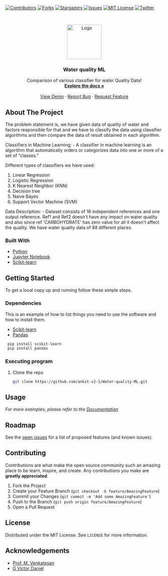 
<!-- PROJECT SHIELDS -->
<!--
*** I'm using markdown "reference style" links for readability.
*** Reference links are enclosed in brackets [ ] instead of parentheses ( ).
*** See the bottom of this document for the declaration of the reference variables
*** for contributors-url, forks-url, etc. This is an optional, concise syntax you may use.
*** https://www.markdownguide.org/basic-syntax/#reference-style-links
-->
[![Contributors][contributors-shield]][contributors-url]
[![Forks][forks-shield]][forks-url]
[![Stargazers][stars-shield]][stars-url]
[![Issues][issues-shield]][issues-url]
[![MIT License][license-shield]][license-url]
[![Twitter][twitter-shield]][twitter-url]




<!-- PROJECT LOGO -->
<br />
<p align="center">
  <a href="https://github.com/ankit-v2-1/Water-quality-ML">
    <img src="https://cdn.iconscout.com/icon/free/png-128/tap-2326215-1930962.png" alt="Logo" width="110" height="110">
  </a>

  <h3 align="center">Water quality ML</h3>

  <p align="center">
    Comparison of various classifier for water Quality Data!
    <br />
    <a href="https://github.com/ankit-v2-1/Water-quality-ML"><strong>Explore the docs »</strong></a>
    <br />
    <br />
    <a href="https://github.com/ankit-v2-1/Water-quality-ML">View Demo</a>
    ·
    <a href="https://github.com/ankit-v2-1/Water-quality-ML/issues">Report Bug</a>
    ·
    <a href="https://github.com/ankit-v2-1/Water-quality-ML/issues">Request Feature</a>
  </p>
</p>




<!-- ABOUT THE PROJECT -->
## About The Project
The problem statement is, we have given data of quality of water and factors responsible for that and we have to classify the data using classifier algorithms and then compare the data of result obtained in each algorithm.

Classifiers in Machine Learning: -
A classifier in machine learning is an algorithm that automatically orders or categorizes data into one or more of a set of “classes.”

Different types of classifiers we have used: 
1. Linear Regression
2. Logistic Regression
3. K Nearest Neighbor (KNN) 
4. Decision tree
5. Naive Bayes
6. Support Vector Machine (SVM)

Data Description: -
Dataset consists of 16 independent references and one output reference. Ref1 and Ref2 doesn't have any impact on water quality and also since ref 'CARBOHYDRATE' has zero value for all it doesn't affect the quality. We have water quality data of 88 different places.

### Built With

* [Python](https://www.python.org)
* [Jupyter Notebook](https://jupyter.org)
* [Scikit-learn](https://scikit-learn.org/stable/)

<!-- GETTING STARTED -->
## Getting Started

To get a local copy up and running follow these simple steps.

### Dependencies

This is an example of how to list things you need to use the software and how to install them.

* [Scikit-learn](https://scikit-learn.org/stable/) <br>
* [Pandas](https://pypi.org/project/pandas/)
 ```sh
  pip install scikit-learn
  pip install pandas
  ```

### Executing program

1. Clone the repo
   ```sh
   git clone https://github.com/ankit-v2-1/Water-quality-ML.git
     ```




<!-- USAGE EXAMPLES -->
## Usage



_For more examples, please refer to the [Documentation](https://example.com)_



<!-- ROADMAP -->
## Roadmap

See the [open issues](https://github.com/ankit-v2-1/ChypherChat/issues) for a list of proposed features (and known issues).



<!-- CONTRIBUTING -->
## Contributing

Contributions are what make the open source community such an amazing place to be learn, inspire, and create. Any contributions you make are **greatly appreciated**.

1. Fork the Project
2. Create your Feature Branch (`git checkout -b feature/AmazingFeature`)
3. Commit your Changes (`git commit -m 'Add some AmazingFeature'`)
4. Push to the Branch (`git push origin feature/AmazingFeature`)
5. Open a Pull Request



<!-- LICENSE -->
## License

Distributed under the MIT License. See `LICENSE` for more information.





<!-- ACKNOWLEDGEMENTS -->
## Acknowledgements

* [Prof. M. Venkatesan](https://cse.nitk.ac.in/faculty/m-venkatesan)
* [G Victor Daniel](https://cse.nitk.ac.in/researchscholars/g-victor-daniel)










<!-- MARKDOWN LINKS & IMAGES -->
<!-- https://www.markdownguide.org/basic-syntax/#reference-style-links -->
[contributors-shield]: https://img.shields.io/github/contributors/ankit-v2-1/Water-quality-ML.svg?style=for-the-badge
[contributors-url]: https://github.com/ankit-v2-1/Water-quality-ML/graphs/contributors
[forks-shield]: https://img.shields.io/github/forks/ankit-v2-1/Water-quality-ML.svg?style=for-the-badge
[forks-url]: https://github.com/ankit-v2-1/Water-quality-ML/network/members
[stars-shield]: https://img.shields.io/github/stars/ankit-v2-1/Water-quality-ML.svg?style=for-the-badge
[stars-url]: https://github.com/ankit-v2-1/Water-quality-ML/stargazers
[issues-shield]: https://img.shields.io/github/issues/ankit-v2-1/Water-quality-ML.svg?style=for-the-badge
[issues-url]: https://github.com/ankit-v2-1/Water-quality-ML/issues
[license-shield]: https://img.shields.io/github/license/ankit-v2-1/Water-quality-ML.svg?style=for-the-badge
[license-url]: https://github.com/ankit-v2-1/Water-quality-ML/blob/master/LICENSE.txt
[twitter-shield]: https://img.shields.io/twitter/follow/ankit_v2_1?style=for-the-badge&color=09f&labelColor=black.svg&logo=twitter&label=@ankit_v2_1
[twitter-url]: https://twitter.com/ankit_v2_1
[product-screenshot]: images/screenshot.png
